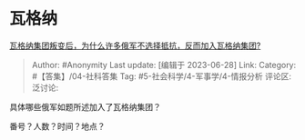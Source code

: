 # 瓦格纳
[瓦格纳集团叛变后，为什么许多俄军不选择抵抗，反而加入瓦格纳集团?](https://www.zhihu.com/question/608340876/answer/3093595456)

> Author: #Anonymity
> Last update: [编辑于 2023-06-28]
> Link:
> Category: #【答集】/04-社科答集
> Tag: #5-社会科学/4-军事学/4-情报分析 
> 评论区:
> 泛讨论:

具体哪些俄军如题所述加入了瓦格纳集团？

番号？人数？时间？地点？

